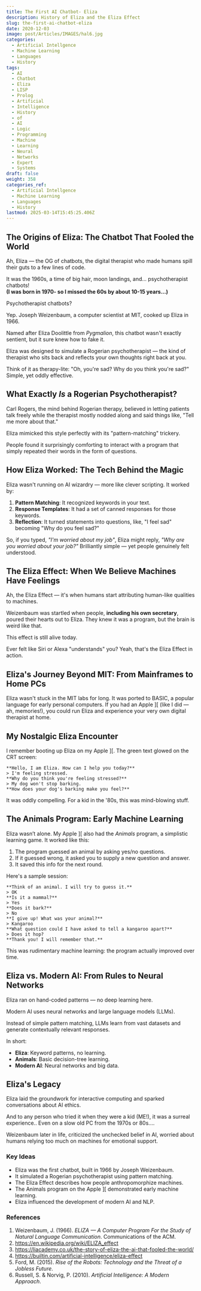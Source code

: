 ```yaml
---
title: The First AI Chatbot- Eliza
description: History of Eliza and the Eliza Effect
slug: the-first-ai-chatbot-eliza
date: 2020-12-03
image: post/Articles/IMAGES/hal6.jpg
categories:
  - Artificial Intellgence
  - Machine Learning
  - Languages
  - History
tags:
  - AI
  - Chatbot
  - Eliza
  - LISP
  - Prolog
  - Artificial
  - Intelligence
  - History
  - of
  - AI
  - Logic
  - Programming
  - Machine
  - Learning
  - Neural
  - Networks
  - Expert
  - Systems
draft: false
weight: 358
categories_ref:
  - Artificial Intellgence
  - Machine Learning
  - Languages
  - History
lastmod: 2025-03-14T15:45:25.406Z
---
```

## The Origins of Eliza: The Chatbot That Fooled the World

Ah, Eliza — the OG of chatbots, the digital therapist who made humans spill their guts to a few lines of code.

It was the 1960s, a time of big hair, moon landings, and... psychotherapist chatbots!\
**(I was born in 1970- so I missed the 60s by about 10-15 years...)**

Psychotherapist chatbots?

Yep. Joseph Weizenbaum, a computer scientist at MIT, cooked up Eliza in 1966.

Named after Eliza Doolittle from *Pygmalion*, this chatbot wasn't exactly sentient, but it sure knew how to fake it.

Eliza was designed to simulate a Rogerian psychotherapist — the kind of therapist who sits back and reflects your own thoughts right back at you.

Think of it as therapy-lite: "Oh, you're sad? Why do you think you're sad?" Simple, yet oddly effective.

## What Exactly *Is* a Rogerian Psychotherapist?

Carl Rogers, the mind behind Rogerian therapy, believed in letting patients talk freely while the therapist mostly nodded along and said things like, "Tell me more about that."

Eliza mimicked this style perfectly with its "pattern-matching" trickery.

People found it surprisingly comforting to interact with a program that simply repeated their words in the form of questions.

## How Eliza Worked: The Tech Behind the Magic

Eliza wasn't running on AI wizardry — more like clever scripting. It worked by:

1. **Pattern Matching**: It recognized keywords in your text.
2. **Response Templates**: It had a set of canned responses for those keywords.
3. **Reflection**: It turned statements into questions, like, "I feel sad" becoming "Why do you feel sad?"

So, if you typed, *"I'm worried about my job"*, Eliza might reply, *"Why are you worried about your job?"* Brilliantly simple — yet people genuinely felt understood.

## The Eliza Effect: When We Believe Machines Have Feelings

Ah, the Eliza Effect — it's when humans start attributing human-like qualities to machines.

Weizenbaum was startled when people, **including his own secretary**, poured their hearts out to Eliza. They knew it was a program, but the brain is weird like that.

This effect is still alive today.

Ever felt like Siri or Alexa "understands" you? Yeah, that's the Eliza Effect in action.

## Eliza's Journey Beyond MIT: From Mainframes to Home PCs

Eliza wasn't stuck in the MIT labs for long. It was ported to BASIC, a popular language for early personal computers. If you had an Apple ]\[ (like I did — ah, memories!), you could run Eliza and experience your very own digital therapist at home.

## My Nostalgic Eliza Encounter

I remember booting up Eliza on my Apple ]\[. The green text glowed on the CRT screen:

```plaintext
**Hello, I am Eliza. How can I help you today?**
> I'm feeling stressed.
**Why do you think you're feeling stressed?**
> My dog won't stop barking.
**How does your dog's barking make you feel?**
```

It was oddly compelling. For a kid in the '80s, this was mind-blowing stuff.

## The Animals Program: Early Machine Learning

Eliza wasn’t alone. My Apple ]\[ also had the *Animals* program, a simplistic learning game. It worked like this:

1. The program guessed an animal by asking yes/no questions.
2. If it guessed wrong, it asked you to supply a new question and answer.
3. It saved this info for the next round.

Here's a sample session:

```plaintext
**Think of an animal. I will try to guess it.**
> OK
**Is it a mammal?**
> Yes
**Does it bark?**
> No
**I give up! What was your animal?**
> Kangaroo
**What question could I have asked to tell a kangaroo apart?**
> Does it hop?
**Thank you! I will remember that.**
```

This was rudimentary machine learning: the program actually improved over time.

## Eliza vs. Modern AI: From Rules to Neural Networks

Eliza ran on hand-coded patterns — no deep learning here.

Modern AI uses neural networks and large language models (LLMs).

Instead of simple pattern matching, LLMs learn from vast datasets and generate contextually relevant responses.

In short:

* **Eliza**: Keyword patterns, no learning.
* **Animals**: Basic decision-tree learning.
* **Modern AI**: Neural networks and big data.

## Eliza's Legacy

Eliza laid the groundwork for interactive computing and sparked conversations about AI ethics.

And to any person who tried it when they were a kid (ME!), it was a surreal experience.. Even on a slow old PC from the 1970s or 80s....

Weizenbaum later in life, criticized the unchecked belief in AI, worried about humans relying too much on machines for emotional support.

### Key Ideas

* Eliza was the first chatbot, built in 1966 by Joseph Weizenbaum.
* It simulated a Rogerian psychotherapist using pattern matching.
* The Eliza Effect describes how people anthropomorphize machines.
* The Animals program on the Apple ]\[ demonstrated early machine learning.
* Eliza influenced the development of modern AI and NLP.

### References

1. Weizenbaum, J. (1966). *ELIZA — A Computer Program For the Study of Natural Language Communication*. Communications of the ACM.
2. <https://en.wikipedia.org/wiki/ELIZA_effect>
3. <https://liacademy.co.uk/the-story-of-eliza-the-ai-that-fooled-the-world/>
4. <https://builtin.com/artificial-intelligence/eliza-effect>
5. Ford, M. (2015). *Rise of the Robots: Technology and the Threat of a Jobless Future*.
6. Russell, S. & Norvig, P. (2010). *Artificial Intelligence: A Modern Approach*.
